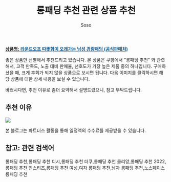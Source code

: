 ﻿---
layout: post
title:  "롱패딩 추천 관련 상품 추천"
author: Soso
categories: [ 디저털/가전 ]
tags: [롱패딩 추천,롱패딩 추천 디시,롱패딩 추천 더쿠,롱패딩 추천 클리앙,롱패딩 추천 2022,롱패딩 추천 인스티즈,롱패딩 추천 여성,여자 롱패딩 추천,남자 롱패딩 추천,노스페이스 롱패딩 추천]
image: https://ads-partners.coupang.com/image1/HfeVlvh-J_KezCuoHUr6jYvohAO9Np6KDUvsxApg_nsX11siByjV87xhPO7e4zekUcdZNkHDB_PjaS9a-ApQlY9DA9bcKH6CWral46NN-5ETRpuZFSWXlpPSVs_wRLJa1infv80nu0XakNr8DyARKmpZxxDr3YFGa91nDThvctua9wTq6y2fTX-w6RrPuEoRt6UfUmcITHItMVOTPJXmv-k7x6Emal4AQ5GTLSBYr25SCPNvCVJxEh6CenIHabVsX97o_TcnsknFwwvKeYICFiRVnY8DgY9Nhb25v63hT-Ox8z1cwRc= 
description: "쿠팡에서 롱패딩 추천 관련 상품으로 가장 고객 선호도가 높은 제품 중 하나입니다."
---

<a href="https://link.coupang.com/re/AFFSDP?lptag=AF5673682&pageKey=7708822770&itemId=20658730348&vendorItemId=87731560381&traceid=V0-153-4dc430e6c77007c0&clickBeacon=B1Q%2BJqdbSoN660qgofpZSUmSrxeifrZYC85nY%2F2si3XL%2Fo0Y%2B5q0TzryXgIFrDvAvm%2FpDe3m0qYcU%2FfvDY%2BGPi%2FF0j0IBXIoOdofuI5lo7y3loPDQ1ak3bd9v3LNzda%2BdmAIlJz3Zmkrsryj0beg5QRxH7EYm7ltsYhKHHIeiJECE6%2BzBdkr7Y3iB%2BLaFnwqgM2MQ9vTAQTBGH7yMdL47iPhCskelHOKgibi72xkKvMeHZLCIhYd%2FL7woTLknUhfgk5wHMaFclptYYELInPaErCj35r%2B%2Bxn2WNAk%2Bmkj%2BmP3GcvqrVL7H%2FYyiOL%2BuqjjwHBdNUfGtWt30s4%2Fea0sZzhPfzlBYUcPW9IyEJTcvqEYqlI28NJW7WHv7YEE%2FFQqZip1QxCrYEwLTFW2I72ZfkI3umUWA7puZRvXnNO0reFL9%2FCr%2FX%2FLIpupzzHR5LwIp4jp7%2BH%2FOHBkGZ84hrPgDHTAU5aNub7c9yxE26GCF%2FaPVJo4mCfQdorJaPNWR0%2BArWXq4muf%2BDtTrqXqflv0%2BAY1Z%2BhDM6rmVBI4OOMLsFoGxcwr5YtOsMzKsfU2SVovY90IpndF%2F39IKogAba1%2B8DAomAc%2FO3ECVYvYnUb86b029BK%2FQO0ZvNSrSufaq7tnEZ8uOPqkG%2FimHBQChT3Y9MsMED8oJHT2yFkaVuOWcH2p0mGpXEAEs%2BwnTTfmDHrJmtuj37NmjrDObDXeJOlMogJyy50CZGNHyXZKigM9cXcbGnL9%2FTvjP%2FC7Pp6EyFCJRklK%2FLjcgYh%2BC6f86BcFz42EsTzrPX6SYQSogSh2UbDsGsc0Zmuinwfrg7jhcNlsDFo2muobKW0557tlXLswj%2BaxBjpBcyRLDWJbc3bgno%2BzH%2BRRttXcbsRXzS1urgdk&requestid=20231116174308335272393240&token=31850C%7CMIXED"><b>상품명: <font color='#01579B'>라운드오프 따뜻함이 오래가는 남성 경량패딩 (공식판매처)</font></b></a>

좋은 상품만 선별해서 추천드리고 있습니다.
본 상품은 쿠팡에서 "롱패딩 추천" 와 관련해서, 고객 만족도, 노출 대비 판매율, 선호도가 가장 높은 제품 중의 하나입니다.
구매하셨을 때, 크게 후회가 되지 않을 상품으로 보시면 됩니다. 
다음 이미지를 클릭하시면 해당 상품에 대한 상세 내용을 보실 수 있습니다.

바쁘시다면, 추천 이유로 좀더 요약해서 설명드렸으니, 참고 부탁드립니다.

## 추천 이유 

<a href="https://link.coupang.com/re/AFFSDP?lptag=AF5673682&pageKey=7708822770&itemId=20658730348&vendorItemId=87731560381&traceid=V0-153-4dc430e6c77007c0&clickBeacon=B1Q%2BJqdbSoN660qgofpZSUmSrxeifrZYC85nY%2F2si3XL%2Fo0Y%2B5q0TzryXgIFrDvAvm%2FpDe3m0qYcU%2FfvDY%2BGPi%2FF0j0IBXIoOdofuI5lo7y3loPDQ1ak3bd9v3LNzda%2BdmAIlJz3Zmkrsryj0beg5QRxH7EYm7ltsYhKHHIeiJECE6%2BzBdkr7Y3iB%2BLaFnwqgM2MQ9vTAQTBGH7yMdL47iPhCskelHOKgibi72xkKvMeHZLCIhYd%2FL7woTLknUhfgk5wHMaFclptYYELInPaErCj35r%2B%2Bxn2WNAk%2Bmkj%2BmP3GcvqrVL7H%2FYyiOL%2BuqjjwHBdNUfGtWt30s4%2Fea0sZzhPfzlBYUcPW9IyEJTcvqEYqlI28NJW7WHv7YEE%2FFQqZip1QxCrYEwLTFW2I72ZfkI3umUWA7puZRvXnNO0reFL9%2FCr%2FX%2FLIpupzzHR5LwIp4jp7%2BH%2FOHBkGZ84hrPgDHTAU5aNub7c9yxE26GCF%2FaPVJo4mCfQdorJaPNWR0%2BArWXq4muf%2BDtTrqXqflv0%2BAY1Z%2BhDM6rmVBI4OOMLsFoGxcwr5YtOsMzKsfU2SVovY90IpndF%2F39IKogAba1%2B8DAomAc%2FO3ECVYvYnUb86b029BK%2FQO0ZvNSrSufaq7tnEZ8uOPqkG%2FimHBQChT3Y9MsMED8oJHT2yFkaVuOWcH2p0mGpXEAEs%2BwnTTfmDHrJmtuj37NmjrDObDXeJOlMogJyy50CZGNHyXZKigM9cXcbGnL9%2FTvjP%2FC7Pp6EyFCJRklK%2FLjcgYh%2BC6f86BcFz42EsTzrPX6SYQSogSh2UbDsGsc0Zmuinwfrg7jhcNlsDFo2muobKW0557tlXLswj%2BaxBjpBcyRLDWJbc3bgno%2BzH%2BRRttXcbsRXzS1urgdk&requestid=20231116174308335272393240&token=31850C%7CMIXED"><img src="https://thumbnail9.coupangcdn.com/thumbnails/remote/q89/image/vendor_inventory/5b0a/e5b3e366f6172c26b9f0fb213de6af3affc8ad61007870aeccbb7d1b8c75.png"></a> 

본 블로그는 파트너스 활동을 통해 일정액의 수수료를 제공받을 수 있습니다.

## 참고: 관련 검색어    
롱패딩 추천,롱패딩 추천 디시,롱패딩 추천 더쿠,롱패딩 추천 클리앙,롱패딩 추천 2022,롱패딩 추천 인스티즈,롱패딩 추천 여성,여자 롱패딩 추천,남자 롱패딩 추천,노스페이스 롱패딩 추천